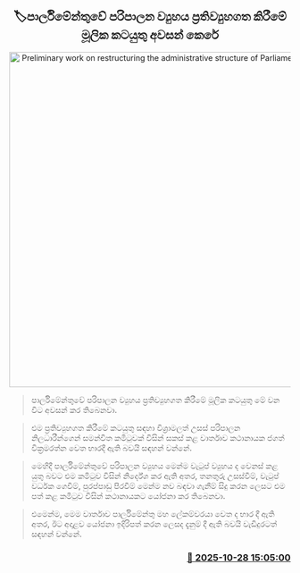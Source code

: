 <p align='center'><b><h2 align='center' title='Preliminary work on restructuring the administrative structure of Parliament completed'>🏷පාර්ලිමේන්තුවේ පරිපාලන ව්‍යුහය ප්‍රතිව්‍යුහගත කිරීමේ මූලික කටයුතු අවසන් කෙරේ</h2></b></p>
<p align='center'><img src='https://helakuru.sgp1.cdn.digitaloceanspaces.com/esana/images/lib/parliment-new-01[1].jpg' width='600' alt='Preliminary work on restructuring the administrative structure of Parliament completed'></p>

> පාර්ලිමේන්තුවේ පරිපාලන ව්‍යුහය ප්‍රතිව්‍යුහගත කිරීමේ මූලික කටයුතු මේ වන විට අවසන් කර තිබෙනවා.

> එම ප්‍රතිව්‍යුහගත කිරීමේ කටයුතු සඳහා විශ්‍රාමලත් උසස් පරිපාලන නිලධාරීන්ගෙන් සමන්විත කමිටුවක් විසින් සකස් කළ වාර්තාව කථානායක ජගත් වික්‍රමරත්න වෙත භාරදී ඇති බවයි සඳහන් වන්නේ.

> මෙහිදී පාර්ලිමේන්තුවේ පරිපාලන ව්‍යුහය මෙන්ම වැටුප් ව්‍යුහය ද වෙනස් කළ යුතු බවට එම කමිටුව විසින් නිර්දේශ කර ඇති අතර, තනතුරු උසස්වීම්, වැටුප් වර්ධක ගෙවීම්, පුරප්පාඩු පිරවීම් මෙන්ම නව බඳවා ගැනීම් සිදු කරන ලෙසට එම පත් කළ කමිටුව විසින් කථානායකට යෝජනා කර තිබෙනවා.

> එමෙන්ම, මෙම වාර්තාව පාර්ලිමේන්තු මහ ලේකම්වරයා වෙත ද භාර දී ඇති අතර, ඊට අදාළව යෝජනා ඉදිරිපත් කරන ලෙසද දැනුම් දී ඇති බවයි වැඩිදුරටත් සඳහන් වන්නේ.



<h3 align='right'><a href='https://www.helakuru.lk/esana/p/114863/'>📅 2025-10-28 15:05:00</a></h3>
